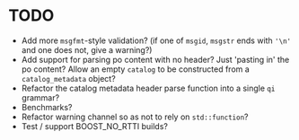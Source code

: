 TODO
====

- Add more `msgfmt`-style validation? (if one of `msgid`, `msgstr`
  ends with `'\n'` and one does not, give a warning?)
- Add support for parsing po content with no header? Just 
  'pasting in' the po content? Allow an empty `catalog` to be
  constructed from a `catalog_metadata` object?
- Refactor the catalog metadata header parse function into a
  single `qi` grammar?
- Benchmarks?
- Refactor warning channel so as not to rely on `std::function`?
- Test / support BOOST_NO_RTTI builds?
